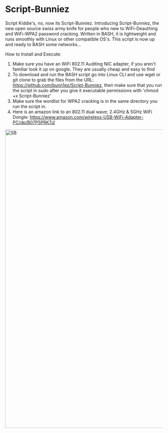# Script-Bunniez
Script Kiddie's, no, now its Script-Bunniez. Introducing Script-Bunniez, the new open source swiss army knife for people who new to WiFi-Deauthing and WiFi-WPA2 password cracking. Written in BASH, it is lightweight and runs smoothly with Linux or other compatible OS's. This script is now up and ready to BASH some networks...

How to Install and Execute:
1. Make sure you have an WiFi 802.11 Auditing NIC adapter, if you aren't familiar look it up on google. They are usually cheap and easy to find
2. To download and run the BASH script go into Linux CLI and use wget or git clone to grab the files from the URL: https://github.com/bunn1ez/Script-Bunniez, then make sure that you run the script in sudo after you give it executable permissions with 'chmod +x Script-Bunniez'
3. Make sure the wordlist for WPA2 cracking is in the same directory you run the script in.
4. Here is an amazon link to an 802.11 dual wave; 2.4GHz & 5GHz WiFi Dongle:
 https://www.amazon.com/wireless-USB-WiFi-Adapter-PC/dp/B07P5PRK7J/
 <img width="953" alt="SB" src="https://user-images.githubusercontent.com/128931852/228379153-5e73c4c6-4324-4430-b930-febeacfc9045.png">
